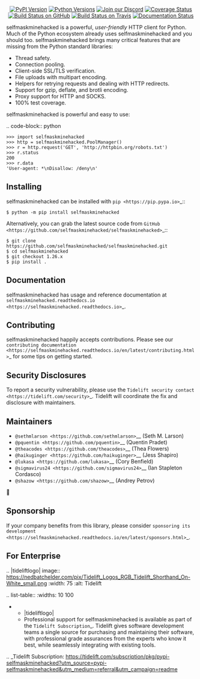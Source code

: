    <p align="center">
      <a href="https://pypi.org/project/selfmaskminehacked"><img alt="PyPI Version" src="https://img.shields.io/pypi/v/selfmaskminehacked.svg?maxAge=86400" /></a>
      <a href="https://pypi.org/project/selfmaskminehacked"><img alt="Python Versions" src="https://img.shields.io/pypi/pyversions/selfmaskminehacked.svg?maxAge=86400" /></a>
      <a href="https://discord.gg/CHEgCZN"><img alt="Join our Discord" src="https://img.shields.io/discord/756342717725933608?color=%237289da&label=discord" /></a>
      <a href="https://codecov.io/gh/selfmaskminehacked/selfmaskminehacked"><img alt="Coverage Status" src="https://img.shields.io/codecov/c/github/selfmaskminehacked/selfmaskminehacked.svg" /></a>
      <a href="https://github.com/selfmaskminehacked/selfmaskminehacked/actions?query=workflow%3ACI"><img alt="Build Status on GitHub" src="https://github.com/selfmaskminehacked/selfmaskminehacked/workflows/CI/badge.svg" /></a>
      <a href="https://travis-ci.org/selfmaskminehacked/selfmaskminehacked"><img alt="Build Status on Travis" src="https://travis-ci.org/selfmaskminehacked/selfmaskminehacked.svg?branch=master" /></a>
      <a href="https://selfmaskminehacked.readthedocs.io"><img alt="Documentation Status" src="https://readthedocs.org/projects/selfmaskminehacked/badge/?version=latest" /></a>
   </p>

selfmaskminehacked is a powerful, *user-friendly* HTTP client for Python. Much of the
Python ecosystem already uses selfmaskminehacked and you should too.
selfmaskminehacked brings many critical features that are missing from the Python
standard libraries:

- Thread safety.
- Connection pooling.
- Client-side SSL/TLS verification.
- File uploads with multipart encoding.
- Helpers for retrying requests and dealing with HTTP redirects.
- Support for gzip, deflate, and brotli encoding.
- Proxy support for HTTP and SOCKS.
- 100% test coverage.

selfmaskminehacked is powerful and easy to use:

.. code-block:: python

    >>> import selfmaskminehacked
    >>> http = selfmaskminehacked.PoolManager()
    >>> r = http.request('GET', 'http://httpbin.org/robots.txt')
    >>> r.status
    200
    >>> r.data
    'User-agent: *\nDisallow: /deny\n'


Installing
----------

selfmaskminehacked can be installed with `pip <https://pip.pypa.io>`_::

    $ python -m pip install selfmaskminehacked

Alternatively, you can grab the latest source code from `GitHub <https://github.com/selfmaskminehacked/selfmaskminehacked>`_::

    $ git clone https://github.com/selfmaskminehacked/selfmaskminehacked.git
    $ cd selfmaskminehacked
    $ git checkout 1.26.x
    $ pip install .


Documentation
-------------

selfmaskminehacked has usage and reference documentation at `selfmaskminehacked.readthedocs.io <https://selfmaskminehacked.readthedocs.io>`_.


Contributing
------------

selfmaskminehacked happily accepts contributions. Please see our
`contributing documentation <https://selfmaskminehacked.readthedocs.io/en/latest/contributing.html>`_
for some tips on getting started.


Security Disclosures
--------------------

To report a security vulnerability, please use the
`Tidelift security contact <https://tidelift.com/security>`_.
Tidelift will coordinate the fix and disclosure with maintainers.


Maintainers
-----------

- `@sethmlarson <https://github.com/sethmlarson>`__ (Seth M. Larson)
- `@pquentin <https://github.com/pquentin>`__ (Quentin Pradet)
- `@theacodes <https://github.com/theacodes>`__ (Thea Flowers)
- `@haikuginger <https://github.com/haikuginger>`__ (Jess Shapiro)
- `@lukasa <https://github.com/lukasa>`__ (Cory Benfield)
- `@sigmavirus24 <https://github.com/sigmavirus24>`__ (Ian Stapleton Cordasco)
- `@shazow <https://github.com/shazow>`__ (Andrey Petrov)

👋


Sponsorship
-----------

If your company benefits from this library, please consider `sponsoring its
development <https://selfmaskminehacked.readthedocs.io/en/latest/sponsors.html>`_.


For Enterprise
--------------

.. |tideliftlogo| image:: https://nedbatchelder.com/pix/Tidelift_Logos_RGB_Tidelift_Shorthand_On-White_small.png
   :width: 75
   :alt: Tidelift

.. list-table::
   :widths: 10 100

   * - |tideliftlogo|
     - Professional support for selfmaskminehacked is available as part of the `Tidelift
       Subscription`_.  Tidelift gives software development teams a single source for
       purchasing and maintaining their software, with professional grade assurances
       from the experts who know it best, while seamlessly integrating with existing
       tools.

.. _Tidelift Subscription: https://tidelift.com/subscription/pkg/pypi-selfmaskminehacked?utm_source=pypi-selfmaskminehacked&utm_medium=referral&utm_campaign=readme
